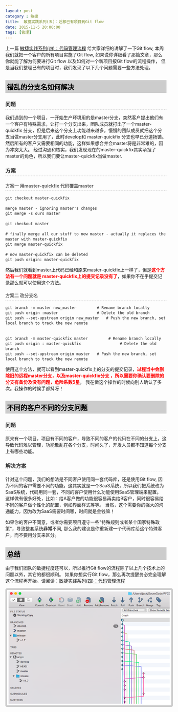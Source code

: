 ```yaml
---
layout: post
category : 敏捷
title:  敏捷实践系列(五)：迁移已有项目到Git flow
date: 2015-11-5 20:00:00
tags: [管理]
---
```


<style>
 h2{
  color: #000;  
  padding: 5px;
  margin-bottom: 10px;
  font-weight: bolder;
  background-color: #ccc;
 }

 h3 {
	color: #333;
	border-bottom: dashed 1px #ccc;
	padding-bottom: 5px;
	margin-bottom: 10px;
	font-weight: bolder;
 }

 h4 {
	color: #666;
	border-bottom: dashed 1px #ccc;
	padding-bottom: 5px;
	margin-bottom: 10px;
	font-weight: bolder;
 }

 img {  
	border: solid 5px #ccc;
	padding: 5px;
	border-radius:5px;
	text-align: center;
 }

</style>


上一篇 [敏捷实践系列(四)：代码管理流程](http://deshui.wang/%E6%95%8F%E6%8D%B7/2015/10/27/sourcecode-management/) 给大家详细的讲解了一下Git flow, 本周我们就把一个客户的所有项目实施了Git flow, 如果说你详细看了那篇文章，那么你就能了解为何要进行Git flow 以及如何对一个新项目按Git flow的流程操作， 但是当我们整理已有的项目时，我们发现了以下几个问题需要一些方法处理。

## 错乱的分支名如何解决

### 问题

我们遇到的一个项目，一开始生产环境用的是master分支，突然客户提出他们有一个客户有特殊需求，让打一个分支出来，团队成员就打出了一个master-quickfix 分支，但是后来这个分支上功能越来越多，慢慢的团队成员就把这个分支当做master分支用了，此时develop和 master-quickfix 分支也早已分道扬镳。然后所有的客户又需要相同的功能，这样如果想合并会master将是非常难的，因为冲突太大。 经过沟通和核实，我们发现现在的master-quickfix其实承担了master的角色，所以我们要让master-quickfix当做master.

### 方案

#### 方案一 用master-quickfix 代码覆盖master

	git checkout master-quickfix

	merge master - ignoring master's changes
	git merge -s ours master

	git checkout master

	# finally merge all our stuff to new master - actually it replaces the master with master-quickfix
	git merge master-quickfix

	# now master-quickfix can be deleted
	git push origin: master-quickfix


然后我们就看到master上代码已经和原来master-quickfix上一样了，但是<font style="color:red; font-weight:bold">这个方法有一个问题就是 master-quickfix上的提交记录没有了</font>，如果你不在乎提交记录那么就可以使用这个方法。


#### 方案二 改分支名

	git branch -m master new_master         # Rename branch locally    
	git push origin :master                 # Delete the old branch    
	git push --set-upstream origin new_master   # Push the new branch, set local branch to track the new remote


	git branch -m master-quickfix master         # Rename branch locally    
	git push origin : master-quickfix                 # Delete the old branch    
	git push --set-upstream origin master   # Push the new branch, set local branch to track the new remote


使用这个方法，就可以看到master-quickfix上的分支的提交记录，<font style="color:red; font-weight:bold">过程当中会删除旧的远程master分支，以及master-quickfix分支
，所以需要你确认要删除的分支有备份及没有问题，危险系数5星</font>， 我在做这个操作的时候向别人确认了多次。我操作的时候手都抖呀！

## 不同的客户不同的分支问题

### 问题
原来有一个项目，项目有不同的客户，导致不同的客户的代码在不同的分支上，这导致代码难以管理，功能散乱在各个分支，时间久了，开发人员都不知道每个分支上有哪些功能。

### 解决方案

针对这个问题，我们的想法是不同客户使用同一套代码库，还是使用Git flow, 因为不同的客户需要不同的功能，这其实就是一个SaaS系统，所以我们把系统改为SaaS系统，代码用同一套，不同的客户使用什么功能使用SaaS管理端来配置。 这样做有很多好处，比如：给A客户做的功能很容易再卖给B客户，同时很容易给不同的客户做个性化的配置，例如界面样式等等。 当然，这个需要你的强大的沟通能力，因为改为SaaS需要时间哪，时间就是金钱嘛！

如果你的客户不同意，或者你需要项目遵守一些"特殊规则或者某个国家特殊政策"，导致整套系统**非常**不同, 那么我的建议是你重新建一个代码库给这个特殊客户，而不要用分支来区分。

## 总结

由于我们团队的敏捷程度还可以，所以推行Git flow的流程除了以上几个技术上的问题以外，其它的都很顺利。 如果你想实行Git flow，那么再次提醒务必完全理解这个流程再开始。请阅读：[敏捷实践系列(四)：代码管理流程](http://deshui.wang/%E6%95%8F%E6%8D%B7/2015/10/27/sourcecode-management/)

<img class="img-responsive" src="/assets/images/agile/git-flow/git-flow-sample.png" />


